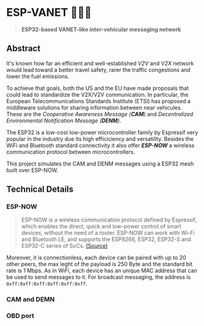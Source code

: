 # ESP-VANET 🚗🛜🚒
> **ESP32-based VANET-like inter-vehicular messaging network**

## Abstract

It's known how far an efficient and well-established _V2V_ and _V2X_ network would lead toward a better travel safety, rarer the traffic congestions and lower the fuel emissions. 

To achieve that goals, both the US and the EU have made proposals that could lead to standardize the V2X/V2V communication. In particular, the European Telecommunications Standards Institute
(ETSI) has proposed a middleware solutions for sharing information between near vehicules. These are the _Cooperative Awareness Message (__CAM__)_ and _Decentralized Environmental Notification Message (__DENM__)_.

The ESP32 is a low-cost low-power microcontroller family by Espressif very popular in the industry due its high efficiciency and versatility. Besides the WiFi and Bluetooth standard connectivity it also offer ___ESP-NOW___ a wireless communication protocol between microcontrollers. 

This project simulates the CAM and DENM messages using a ESP32 mesh built over ESP-NOW. 

## Technical Details
### ESP-NOW
> ESP-NOW is a wireless communication protocol defined by Espressif, which enables the direct, quick and low-power control of smart devices, without the need of a router. ESP-NOW can work with Wi-Fi and Bluetooth LE, and supports the ESP8266, ESP32, ESP32-S and ESP32-C series of SoCs. [(Source)](https://www.espressif.com/en/solutions/low-power-solutions/esp-now)

Moreover, it is connectionless, each device can be paired with up to 20 other peers, the max leght of the payload is 250 Byte and the standard bit rate is 1 Mbps. As in WiFi, each device has an unique MAC address that can be used to send messages to it. For broadcast messaging, the address is `0xff:0xff:0xff:0xff:0xff:0xff`.

### CAM and DEMN


### OBD port
